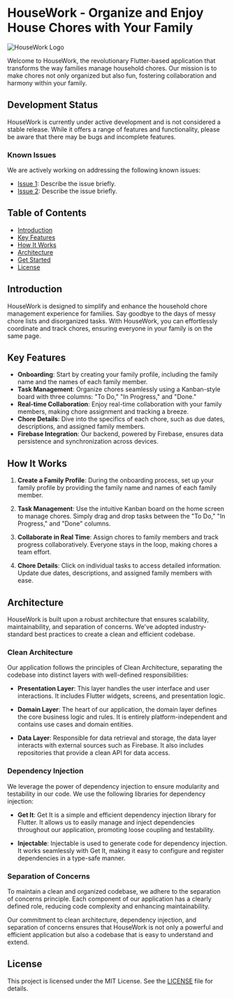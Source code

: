 # HouseWork - Organize and Enjoy House Chores with Your Family

![HouseWork Logo](link-to-your-logo.png)

Welcome to HouseWork, the revolutionary Flutter-based application that transforms the way families manage household chores. Our mission is to make chores not only organized but also fun, fostering collaboration and harmony within your family.

## Development Status

HouseWork is currently under active development and is not considered a stable release. While it offers a range of features and functionality, please be aware that there may be bugs and incomplete features.

### Known Issues

We are actively working on addressing the following known issues:

- [Issue 1](link-to-issue-1): Describe the issue briefly.
- [Issue 2](link-to-issue-2): Describe the issue briefly.

## Table of Contents

- [Introduction](#introduction)
- [Key Features](#key-features)
- [How It Works](#how-it-works)
- [Architecture](#architecture)
- [Get Started](#get-started)
- [License](#license)

## Introduction

HouseWork is designed to simplify and enhance the household chore management experience for families. Say goodbye to the days of messy chore lists and disorganized tasks. With HouseWork, you can effortlessly coordinate and track chores, ensuring everyone in your family is on the same page.

## Key Features

- **Onboarding**: Start by creating your family profile, including the family name and the names of each family member.
- **Task Management**: Organize chores seamlessly using a Kanban-style board with three columns: "To Do," "In Progress," and "Done."
- **Real-time Collaboration**: Enjoy real-time collaboration with your family members, making chore assignment and tracking a breeze.
- **Chore Details**: Dive into the specifics of each chore, such as due dates, descriptions, and assigned family members.
- **Firebase Integration**: Our backend, powered by Firebase, ensures data persistence and synchronization across devices.

## How It Works

1. **Create a Family Profile**: During the onboarding process, set up your family profile by providing the family name and names of each family member.

2. **Task Management**: Use the intuitive Kanban board on the home screen to manage chores. Simply drag and drop tasks between the "To Do," "In Progress," and "Done" columns.

3. **Collaborate in Real Time**: Assign chores to family members and track progress collaboratively. Everyone stays in the loop, making chores a team effort.

4. **Chore Details**: Click on individual tasks to access detailed information. Update due dates, descriptions, and assigned family members with ease.

## Architecture

HouseWork is built upon a robust architecture that ensures scalability, maintainability, and separation of concerns. We've adopted industry-standard best practices to create a clean and efficient codebase.

### Clean Architecture

Our application follows the principles of Clean Architecture, separating the codebase into distinct layers with well-defined responsibilities:

- **Presentation Layer**: This layer handles the user interface and user interactions. It includes Flutter widgets, screens, and presentation logic.

- **Domain Layer**: The heart of our application, the domain layer defines the core business logic and rules. It is entirely platform-independent and contains use cases and domain entities.

- **Data Layer**: Responsible for data retrieval and storage, the data layer interacts with external sources such as Firebase. It also includes repositories that provide a clean API for data access.

### Dependency Injection

We leverage the power of dependency injection to ensure modularity and testability in our code. We use the following libraries for dependency injection:

- **Get It**: Get It is a simple and efficient dependency injection library for Flutter. It allows us to easily manage and inject dependencies throughout our application, promoting loose coupling and testability.

- **Injectable**: Injectable is used to generate code for dependency injection. It works seamlessly with Get It, making it easy to configure and register dependencies in a type-safe manner.

### Separation of Concerns

To maintain a clean and organized codebase, we adhere to the separation of concerns principle. Each component of our application has a clearly defined role, reducing code complexity and enhancing maintainability.

Our commitment to clean architecture, dependency injection, and separation of concerns ensures that HouseWork is not only a powerful and efficient application but also a codebase that is easy to understand and extend.


## License

This project is licensed under the MIT License. See the [LICENSE](LICENSE) file for details.
